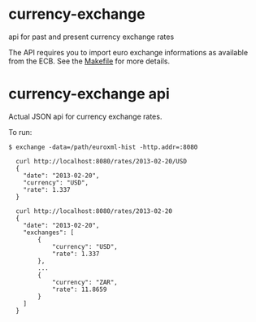 # currency-exchange

api for past and present currency exchange rates

The API requires you to import euro exchange informations as available from the ECB.
See the [Makefile][1] for more details.

# currency-exchange api

Actual JSON api for currency exchange rates.

To run:

```
$ exchange -data=/path/euroxml-hist -http.addr=:8080
```

```
  curl http://localhost:8080/rates/2013-02-20/USD
  {
    "date": "2013-02-20",
    "currency": "USD",
    "rate": 1.337
  }
```

```
  curl http://localhost:8080/rates/2013-02-20
  {
    "date": "2013-02-20",
    "exchanges": [
        {
            "currency": "USD",
            "rate": 1.337
        },
        ...
        {
            "currency": "ZAR",
            "rate": 11.8659
        }
    ]
  }
```

[1]:Makefile
